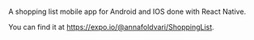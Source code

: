 A shopping list mobile app for Android and IOS done with React Native.

You can find it at https://expo.io/@annafoldvari/ShoppingList.
